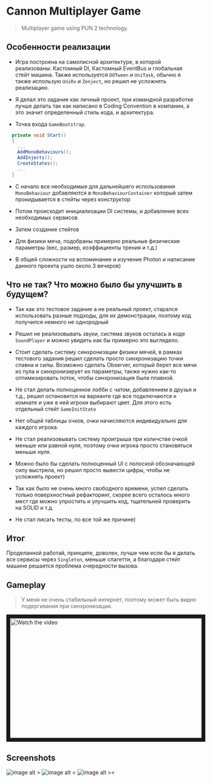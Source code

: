 # Cannon Multiplayer Game
> Multiplayer game using PUN 2 technology.

## Особенности реализации

* Игра построена на самописной архитектуре, в которой реализованы: Кастомный DI, Кастомный EventBus и глобальная стейт машина. Также используется `DOTween` и `UniTask`, обычно я также использую `UniRx` и `Zenject`, но решил не усложнять реализацию.

* Я делал это задание как личный проект, при командной разработке лучше делать так как написано в Coding Convention в компании, а это значит определенный стиль кода, и архитектура.

* Точка входа `GameBootstrap`.

```C#
  private void Start()
  {
    ...
    AddMonoBehaviours();
    AddInjects();
    CreateStates();
    ...
  }
```

* С начало все необходимые для дальнейшего использования `MonoBehaviour` добавляются в `MonoBehaviourContainer` который затем прокидывается в стейты через конструктор

* Потом происходит инициализации DI системы, и добавление всех необходимых сервисов

* Затем создание стейтов

* Для физики мяча, подобраны примерно реальные физические параметры (вес, размер, коэффициенты трения и т.д.)
  
* В общей сложности на вспоминание и изучение Photon и написание данного проекта ушло около 3 вечеров)

## Что не так? Что можно было бы улучшить в будущем?

* Так как это тестовое задание а не реальный проект, старался использовать разные подходы, для их демонстрации, поэтому код получился немного не однородный

* Решил не реализовывать звуки, система звуков осталась в коде `SoundPlayer` и можно увидеть как бы примерно это выглядело.

* Стоит сделать систему синхронизации физики мячей, в рамках тестового задания решил сделать просто синхронизацию точки спавна и силы. Возможно сделать Observer, который берет все мячи из пула и синхронизирует их параметры, также нужно как-то оптимизировать поток, чтобы синхронизация была плавной.

* Не стал делать полноценное лобби с чатом, добавлением в друзья и т.д., решил остановится на варианте где все подключаются к комнате и уже в ней игроки выбирают цвет. Для этого есть отдельный стейт `GameInitState`

* Нет общей таблицы очков, очки начисляются индивидуально для каждого игрока.

* Не стал реализовывать систему проигрыша при количстве очкой меньше или равной нуля, поэтому очки игрока просто становяться меньше нуля.

* Можно было бы сделать полноценный UI с полоской обозначающей силу выстрела, но решил просто вывести цифры, чтобы не усложнять проект)

* Так как было не очень много свободного времени, успел сделать только поверхностный рефакторинг, скорее всего осталось много мест где можно упростить и улучшить код, тщательней проверить на SOLID и т.д.

* Не стал писать тесты, по все той же причине)

## Итог

Проделанной работай, принципе, доволен, лучше чем если бы я делать все сервисы через `Singleton`, меньше спагетти, а благодаря стейт машине решается проблема очередности вызова.

## Gameplay
> У меня не очень стабильный интернет, поэтому может быть видно подергивания при синхронизации.

<a href="https://www.youtube.com/embed/JcFgYLPXCw0?si=DPdlJ112cPWoozXQ" target="_blank">
 <img src="https://i9.ytimg.com/vi/JcFgYLPXCw0/mq2.jpg?sqp=CPzPhK4G-oaymwEmCMACELQB8quKqQMa8AEB-AHUBoAC4AOKAgwIABABGDogZShBMA8=&rs=AOn4CLAhBVwOZNF_YArv-GZbhrcWfxVarw" alt="Watch the video" width="560" height="315" border="10" />
</a>

## Screenshots

![image alt >](https://github.com/ogg17/CannonMultiplayerTest/assets/40641614/33a868b3-d5fd-4b11-990a-98d0b126099c)
![image alt <](https://github.com/ogg17/CannonMultiplayerTest/assets/40641614/e7b06d23-3a7c-4476-ac08-d5ab4512dd75)
![image alt ><](https://github.com/ogg17/CannonMultiplayerTest/assets/40641614/ffcc6644-4be3-41ed-8a97-fb7131189c5d)
